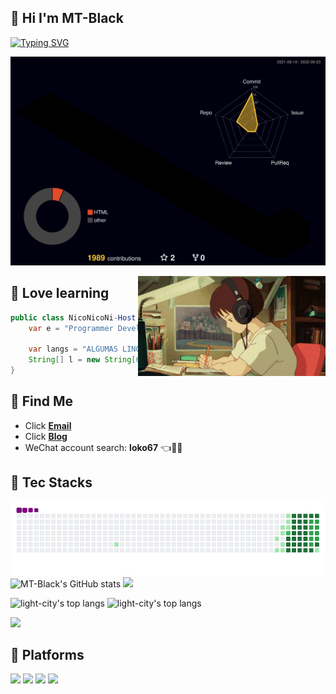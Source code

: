 ## 👋 Hi I'm MT-Black

[![Typing SVG](https://readme-typing-svg.demolab.com?font=Fira+Code&pause=1000&color=F724B7&width=435&lines=Welcome+to+MT-Black's+GitHub)](https://lcoo.cc)

<!-- https://git.io/typing-svg -->

![](./profile-3d-contrib/profile-night-rainbow.svg)

<img align="right" width="300" src="./img/123.gif" />

## 🍷 Love learning
```java
public class NicoNicoNi-Host (){
    var e = "Programmer Developer";
 
    var langs = "ALGUMAS LINGUAGENS";
    String[] l = new String[6] {"JAVA", "C", "JavaScript", "Kotlin", "Python", "Linux"};
}
```
## 🍗 Find Me
- Click [**Email**](mailto:mt@lcoo.cc)
- Click [**Blog**](https://lcoo.cc)
- WeChat account search: **loko67** 👈🍧🍭

## 🍻 Tec Stacks
![snak](./assets/github-contribution-grid-snake.gif)
![MT-Black's GitHub stats](https://github-readme-stats.vercel.app/api?username=MT-Black&show_icons=true&theme=radical)
![](https://github-profile-summary-cards.vercel.app/api/cards/profile-details?username=MT-Black&theme=monokai)
<p align='left'>
  <img align="top" src="https://github-readme-stats.vercel.app/api/top-langs/?username=mt-black&bg_color=071A2C&line_height=20&text_color=FFFFFF" alt="light-city's top langs"/>
  <img align="top" src="https://github-readme-streak-stats.herokuapp.com/?user=mt-black&show_icons=true&theme=tokyonight" alt="light-city's top langs"/>
</p>

![](https://activity-graph.herokuapp.com/graph?username=mt-black&theme=github)

## 🌈 Platforms
![](https://camo.githubusercontent.com/5b7886225855c2c5ac8bcc15effcb289c238c597680d61c24e5e7541af59ee10/68747470733a2f2f696d672e736869656c64732e696f2f62616467652f416e64726f69642d3344444338343f7374796c653d666f722d7468652d6261646765266c6f676f3d616e64726f6964266c6f676f436f6c6f723d7768697465)
![](https://camo.githubusercontent.com/878e15b4f7576e844856dc60d855ba0587d3d2bc56211fbe69734ebccb13b068/68747470733a2f2f696d672e736869656c64732e696f2f62616467652f4c696e75782d4643433632343f7374796c653d666f722d7468652d6261646765266c6f676f3d6c696e7578266c6f676f436f6c6f723d626c61636b)
![](https://camo.githubusercontent.com/d6de31463470dd4540e7ece7849e6d38d423825f113ea4ae639f4dcfd0392d82/68747470733a2f2f696d672e736869656c64732e696f2f62616467652f5562756e74752d4539353432303f7374796c653d666f722d7468652d6261646765266c6f676f3d7562756e7475266c6f676f436f6c6f723d7768697465)
![](https://camo.githubusercontent.com/41281b9a32f13ac5b9d41ed9bae12c0de662f948f9bf59fd19df354fe49af146/68747470733a2f2f696d672e736869656c64732e696f2f62616467652f57696e646f77732d3030373844363f7374796c653d666f722d7468652d6261646765266c6f676f3d77696e646f7773266c6f676f436f6c6f723d7768697465)
